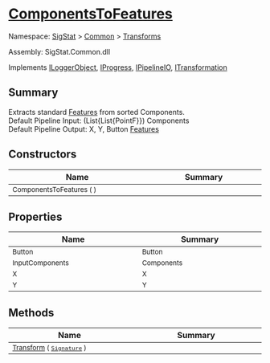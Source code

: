 # [ComponentsToFeatures](./ComponentsToFeatures.md)

Namespace: [SigStat]() > [Common](./../README.md) > [Transforms](./README.md)

Assembly: SigStat.Common.dll

Implements [ILoggerObject](./../ILoggerObject.md), [IProgress](./../Helpers/IProgress.md), [IPipelineIO](./../Pipeline/IPipelineIO.md), [ITransformation](./../ITransformation.md)

## Summary
Extracts standard [Features](https://github.com/hargitomi97/sigstat/blob/master/docs/md/SigStat/Common/Features.md) from sorted Components.  <br>Default Pipeline Input: (List{List{PointF}}) Components<br>Default Pipeline Output: X, Y, Button [Features](https://github.com/hargitomi97/sigstat/blob/master/docs/md/SigStat/Common/Features.md)

## Constructors

| Name<a href="#"><img width=475></a> | Summary<a href="#"><img width=475></a> | 
| --- | --- | 
| <sub>ComponentsToFeatures (  )</sub>| <sub></sub>| <br>


## Properties

| Name<a href="#"><img width=475></a> | Summary<a href="#"><img width=475></a> | 
| --- | --- | 
| <sub>Button</sub>| <sub>Button</sub>| <br>
| <sub>InputComponents</sub>| <sub>Components</sub>| <br>
| <sub>X</sub>| <sub>X</sub>| <br>
| <sub>Y</sub>| <sub>Y</sub>| <br>


## Methods

| Name<a href="#"><img width=475></a> | Summary<a href="#"><img width=475></a> | 
| --- | --- | 
| <sub>[Transform](./Methods/ComponentsToFeatures-100663582.md) ( [`Signature`](./../Signature.md) )</sub>| <sub></sub>| <br>



